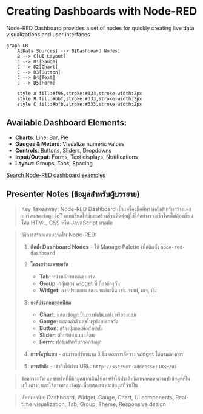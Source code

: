 # Creating Dashboards with Node-RED

Node-RED Dashboard provides a set of nodes for quickly creating live data visualizations and user interfaces.

```mermaid
graph LR
    A[Data Sources] --> B[Dashboard Nodes]
    B --> C[UI Layout]
    C --> D1[Gauge]
    C --> D2[Chart]
    C --> D3[Button]
    C --> D4[Text]
    C --> D5[Form]
    
    style A fill:#f96,stroke:#333,stroke-width:2px
    style B fill:#bbf,stroke:#333,stroke-width:2px
    style C fill:#bfb,stroke:#333,stroke-width:2px
```

## Available Dashboard Elements:
- **Charts**: Line, Bar, Pie
- **Gauges & Meters**: Visualize numeric values
- **Controls**: Buttons, Sliders, Dropdowns
- **Input/Output**: Forms, Text displays, Notifications
- **Layout**: Groups, Tabs, Spacing

[Search Node-RED dashboard examples](https://www.google.com/search?q=node-red+dashboard+examples&tbm=isch)

## Presenter Notes (ข้อมูลสำหรับผู้บรรยาย)

> Key Takeaway: Node-RED Dashboard เป็นเครื่องมือที่ทรงพลังสำหรับสร้างแดชบอร์ดแสดงข้อมูล IoT แบบเรียลไทม์และสร้างส่วนติดต่อผู้ใช้ได้อย่างรวดเร็วโดยไม่ต้องเขียนโค้ด HTML, CSS หรือ JavaScript มากนัก

> วิธีการสร้างแดชบอร์ดใน Node-RED:
> 
> 1. **ติดตั้ง Dashboard Nodes** - ใช้ Manage Palette เพื่อติดตั้ง `node-red-dashboard`
>
> 2. **โครงสร้างแดชบอร์ด** 
>    - **Tab**: หน้าหลักของแดชบอร์ด
>    - **Group**: กลุ่มของ widget ที่เกี่ยวข้องกัน
>    - **Widget**: องค์ประกอบแสดงผลแต่ละชิ้น เช่น กราฟ, เกจ, ปุ่ม
>
> 3. **องค์ประกอบยอดนิยม**
>    - **Chart**: แสดงข้อมูลเป็นกราฟเส้น แท่ง หรือวงกลม
>    - **Gauge**: แสดงค่าตัวเลขในรูปแบบเกจวัด
>    - **Button**: สร้างปุ่มกดเพื่อส่งคำสั่ง
>    - **Slider**: ตัวปรับค่าแบบเลื่อน
>    - **Form**: ฟอร์มสำหรับกรอกข้อมูล
>
> 4. **การจัดรูปแบบ** - สามารถปรับขนาด สี ธีม และการจัดวาง widget ได้ตามต้องการ
>
> 5. **การเข้าถึง** - เข้าถึงได้ผ่าน URL: `http://<server-address>:1880/ui`

> ข้อควรระวัง: แดชบอร์ดที่มีข้อมูลมากเกินไปอาจทำให้ประสิทธิภาพลดลง ควรแบ่งข้อมูลเป็นแท็บต่างๆ และใช้การกรองข้อมูลเพื่อแสดงเฉพาะข้อมูลที่จำเป็น

> ศัพท์เทคนิค: Dashboard, Widget, Gauge, Chart, UI components, Real-time visualization, Tab, Group, Theme, Responsive design
